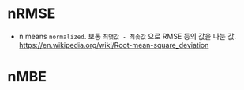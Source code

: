# nRMSE

- n means `normalized`. 보통 `최댓값 - 최솟값` 으로 RMSE 등의 값을 나눈 값.
  https://en.wikipedia.org/wiki/Root-mean-square_deviation

# nMBE
